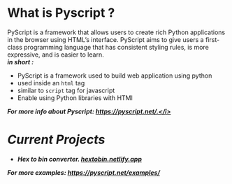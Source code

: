 # What is Pyscript ?

PyScript is a framework that allows users to create rich Python applications in the browser using HTML’s interface. PyScript aims to give users a first-class programming language that has consistent styling rules, is more expressive, and is easier to learn.<br>
<b><i>in short :</i></b>
* PyScript is a framework used to build web application using python 
* used inside an `html` tag
* similar to `script` tag for javascript
* Enable using Python libraries with HTMl

<i><b>For more info about Pyscript: https://pyscript.net/.</i>

# Current Projects
 - Hex to bin converter. <a href="https://hextobin.netlify.app/">hextobin.netlify.app</a><br>
  
<i>For more examples: https://pyscript.net/examples/</b></i>
   
